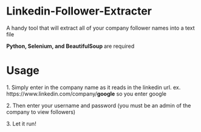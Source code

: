 # Linkedin-Follower-Extracter
A handy tool that will extract all of your company follower names into a text file

<b>Python, Selenium, and BeautifulSoup </b>are required

<h1>Usage</h1>
<p>1. Simply enter in the company name as it reads in the linkedin url. ex. https://www.linkedin.com/company/<b>google</b> so you enter google</p>
<p>2. Then enter your username and password (you must be an admin of the company to view followers)</p>
<p>3. Let it run!</p>



